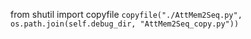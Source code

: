 from shutil import copyfile
``` copyfile("./AttMem2Seq.py", os.path.join(self.debug_dir, "AttMem2Seq_copy.py")) ```
